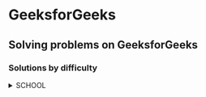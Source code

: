 # GeeksforGeeks
## Solving problems on GeeksforGeeks
### Solutions by difficulty
<details>
<summary>SCHOOL</summary>

|Name|Problem|Solution|
|---|---|---|
|Addition of Two Numbers|<a href='https://practice.geeksforgeeks.org/problems/addition-of-two-numbers0812/1?page=1&difficulty[]=-2&sortBy=accuracy'>Addition of Two Numbers</a>|<a href='https://github.com/savra/GeeksforGeeks/tree/master/src/main/java/com/hvdbs/savra/geeksforgeeks/solution/java/AdditionOfTwoNumbers.java'>Addition of Two Numbers</a>|
|Arrays (Sum of array)|<a href='https://practice.geeksforgeeks.org/problems/c-arrays-sum-of-array-set-14805/1?page=1&difficulty[]=-2&category[]=Data%20Structures&category[]=Arrays&sortBy=submissions'>Arrays (Sum of array)</a>|<a href='https://github.com/savra/GeeksforGeeks/tree/master/src/main/java/com/hvdbs/savra/geeksforgeeks/solution/java/ArraysSumOfArray.java'>Arrays (Sum of array)</a>|
|At least two greater elements|<a href='https://practice.geeksforgeeks.org/problems/at-least-two-greater-elements4625/1?page=1&difficulty[]=-2&category[]=Data%20Structures&category[]=Arrays&sortBy=submissions'>At least two greater elements</a>|<a href='https://github.com/savra/GeeksforGeeks/tree/master/src/main/java/com/hvdbs/savra/geeksforgeeks/solution/java/AtLeastTwoGreaterElements.java'>At least two greater elements</a>|
|Check for Binary|<a href='https://practice.geeksforgeeks.org/problems/check-for-binary/1?page=1&difficulty[]=-2&category[]=Data%20Structures&category[]=Arrays&sortBy=submissions'>Check for Binary</a>|<a href='https://github.com/savra/GeeksforGeeks/tree/master/src/main/java/com/hvdbs/savra/geeksforgeeks/solution/java/CheckForBinary.java'>Check for Binary</a>|
|Convert String to LowerCase|<a href='https://practice.geeksforgeeks.org/problems/java-convert-string-to-lowercase2313/1?page=1&difficulty[]=-2&category[]=Data%20Structures&category[]=Arrays&sortBy=submissions'>Convert String to LowerCase</a>|<a href='https://github.com/savra/GeeksforGeeks/tree/master/src/main/java/com/hvdbs/savra/geeksforgeeks/solution/java/ConvertStringToLowerCase.java'>Convert String to LowerCase</a>|
|Count of smaller elements|<a href='https://practice.geeksforgeeks.org/problems/count-of-smaller-elements5947/1?page=1&difficulty[]=-2&category[]=Data%20Structures&category[]=Arrays&sortBy=submissions'>Count of smaller elements</a>|<a href='https://github.com/savra/GeeksforGeeks/tree/master/src/main/java/com/hvdbs/savra/geeksforgeeks/solution/java/CountOfSmallerElements.java'>Count of smaller elements</a>|
|Display longest name|<a href='https://practice.geeksforgeeks.org/problems/display-longest-name0853/1?page=1&difficulty[]=-2&category[]=Data%20Structures&category[]=Arrays&sortBy=submissions'>Display longest name</a>|<a href='https://github.com/savra/GeeksforGeeks/tree/master/src/main/java/com/hvdbs/savra/geeksforgeeks/solution/java/DisplayLongestName.java'>Display longest name</a>|
|Find Index|<a href='https://practice.geeksforgeeks.org/problems/find-index4752/1?page=1&difficulty[]=-2&category[]=Data%20Structures&category[]=Arrays&sortBy=submissions'>Find Index</a>|<a href='https://github.com/savra/GeeksforGeeks/tree/master/src/main/java/com/hvdbs/savra/geeksforgeeks/solution/java/FindIndex.java'>Find Index</a>|
|Java Arrays | Set 1|<a href='https://practice.geeksforgeeks.org/problems/java-arrays-set-11354/1?page=2&difficulty[]=-2&category[]=Data%20Structures&category[]=Arrays&sortBy=submissions'>Java Arrays | Set 1</a>|<a href='https://github.com/savra/GeeksforGeeks/tree/master/src/main/java/com/hvdbs/savra/geeksforgeeks/solution/java/JavaArraysSet1.java'>Java Arrays | Set 1</a>|
|Java Hello World|<a href='https://practice.geeksforgeeks.org/problems/java-hello-world4004/1?page=1&difficulty[]=-2&sortBy=accuracy'>Java Hello World</a>|<a href='https://github.com/savra/GeeksforGeeks/tree/master/src/main/java/com/hvdbs/savra/geeksforgeeks/solution/java/JavaHelloWorld.java'>Java Hello World</a>|
|Odd or Even|<a href='https://practice.geeksforgeeks.org/problems/odd-or-even3618/1?page=1&difficulty[]=-2&category[]=Data%20Structures&category[]=Arrays&sortBy=submissions'>Odd or Even</a>|<a href='https://github.com/savra/GeeksforGeeks/tree/master/src/main/java/com/hvdbs/savra/geeksforgeeks/solution/java/OddOrEven.java'>Odd or Even</a>|
|Palindromic Array|<a href='https://practice.geeksforgeeks.org/problems/palindromic-array-1587115620/1?page=1&difficulty[]=-2&category[]=Data%20Structures&category[]=Arrays&sortBy=submissions'>Palindromic Array</a>|<a href='https://github.com/savra/GeeksforGeeks/tree/master/src/main/java/com/hvdbs/savra/geeksforgeeks/solution/java/PalindromicArray.java'>Palindromic Array</a>|
|Party of Couples|<a href='https://practice.geeksforgeeks.org/problems/alone-in-couple5507/1?page=1&difficulty[]=-2&category[]=Data%20Structures&category[]=Arrays&sortBy=submissions'>Party of Couples</a>|<a href='https://github.com/savra/GeeksforGeeks/tree/master/src/main/java/com/hvdbs/savra/geeksforgeeks/solution/java/PartyOfCouples.java'>Party of Couples</a>|
|Perfect Arrays|<a href='https://practice.geeksforgeeks.org/problems/perfect-arrays4645/1?page=1&difficulty[]=-2&category[]=Data%20Structures&category[]=Arrays&sortBy=submissions'>Perfect Arrays</a>|<a href='https://github.com/savra/GeeksforGeeks/tree/master/src/main/java/com/hvdbs/savra/geeksforgeeks/solution/java/PerfectArrays.java'>Perfect Arrays</a>|
|Print alternate elements of an array|<a href='https://practice.geeksforgeeks.org/problems/print-alternate-elements-of-an-array/1?page=1&difficulty[]=-2&category[]=Data%20Structures&category[]=Arrays&sortBy=submissions'>Print alternate elements of an array</a>|<a href='https://github.com/savra/GeeksforGeeks/tree/master/src/main/java/com/hvdbs/savra/geeksforgeeks/solution/java/PrintAlternateElementsOfAnArray.java'>Print alternate elements of an array</a>|
|Print Elements of Array|<a href='https://practice.geeksforgeeks.org/problems/print-elements-of-array4910/1?utm_source=geeksforgeeks&utm_medium=ml_article_practice_tab&utm_campaign=article_practice_tab'>Print Elements of Array</a>|<a href='https://github.com/savra/GeeksforGeeks/tree/master/src/main/java/com/hvdbs/savra/geeksforgeeks/solution/java/PrintElementsOfArray.java'>Print Elements of Array</a>|
|Remainder Evaluation|<a href='https://practice.geeksforgeeks.org/problems/remainder-evaluation3755/1?page=1&difficulty[]=-2&sortBy=accuracy'>Remainder Evaluation</a>|<a href='https://github.com/savra/GeeksforGeeks/tree/master/src/main/java/com/hvdbs/savra/geeksforgeeks/solution/java/RemainderEvaluation.java'>Remainder Evaluation</a>|
|Remove Spaces|<a href='https://practice.geeksforgeeks.org/problems/remove-spaces0128/1?page=1&difficulty[]=-2&category[]=Data%20Structures&category[]=Arrays&sortBy=submissions'>Remove Spaces</a>|<a href='https://github.com/savra/GeeksforGeeks/tree/master/src/main/java/com/hvdbs/savra/geeksforgeeks/solution/java/RemoveSpaces.java'>Remove Spaces</a>|
|Reverse a String|<a href='https://practice.geeksforgeeks.org/problems/java-reverse-a-string0416/1?page=2&difficulty[]=-2&category[]=Data%20Structures&category[]=Arrays&sortBy=submissions'>Reverse a String</a>|<a href='https://github.com/savra/GeeksforGeeks/tree/master/src/main/java/com/hvdbs/savra/geeksforgeeks/solution/java/ReverseAString.java'>Reverse a String</a>|
|Reversing the vowels|<a href='https://practice.geeksforgeeks.org/problems/reversing-the-vowels5304/1?page=2&difficulty[]=-2&category[]=Data%20Structures&category[]=Arrays&sortBy=submissions'>Reversing the vowels</a>|<a href='https://github.com/savra/GeeksforGeeks/tree/master/src/main/java/com/hvdbs/savra/geeksforgeeks/solution/java/ReversingTheVowels.java'>Reversing the vowels</a>|
|Smaller and Larger|<a href='https://practice.geeksforgeeks.org/problems/smaller-and-larger4005/1?page=2&difficulty[]=-2&category[]=Data%20Structures&category[]=Arrays&sortBy=submissions'>Smaller and Larger</a>|<a href='https://github.com/savra/GeeksforGeeks/tree/master/src/main/java/com/hvdbs/savra/geeksforgeeks/solution/java/SmallerAndLarger.java'>Smaller and Larger</a>|
|Sum of Array|<a href='https://practice.geeksforgeeks.org/problems/sum-of-array2326/1?page=1&difficulty[]=-2&category[]=Data%20Structures&category[]=Arrays&sortBy=submissions'>Sum of Array</a>|<a href='https://github.com/savra/GeeksforGeeks/tree/master/src/main/java/com/hvdbs/savra/geeksforgeeks/solution/java/SumOfArray.java'>Sum of Array</a>|
|Sum of Array Elements|<a href='https://practice.geeksforgeeks.org/problems/sum-of-array-elements2502/1?page=1&difficulty[]=-2&category[]=Data%20Structures&category[]=Arrays&sortBy=submissions'>Sum of Array Elements</a>|<a href='https://github.com/savra/GeeksforGeeks/tree/master/src/main/java/com/hvdbs/savra/geeksforgeeks/solution/java/SumOfArrayElements.java'>Sum of Array Elements</a>|
|Sum of Series|<a href='https://practice.geeksforgeeks.org/problems/sum-of-series2811/1?page=1&difficulty'>Sum of Series</a>|<a href='https://github.com/savra/GeeksforGeeks/tree/master/src/main/java/com/hvdbs/savra/geeksforgeeks/solution/java/SumOfSeries.java'>Sum of Series</a>|
|Swap kth elements|<a href='https://practice.geeksforgeeks.org/problems/swap-kth-elements5500/1?page=1&difficulty[]=-2&category[]=Data%20Structures&category[]=Arrays&sortBy=submissions'>Swap kth elements</a>|<a href='https://github.com/savra/GeeksforGeeks/tree/master/src/main/java/com/hvdbs/savra/geeksforgeeks/solution/java/SwapKthElements.java'>Swap kth elements</a>|
|Upper case conversion|<a href='https://practice.geeksforgeeks.org/problems/upper-case-conversion5419/1?page=2&difficulty[]=-2&category[]=Data%20Structures&category[]=Arrays&sortBy=submissions'>Upper case conversion</a>|<a href='https://github.com/savra/GeeksforGeeks/tree/master/src/main/java/com/hvdbs/savra/geeksforgeeks/solution/java/UpperCaseConversion.java'>Upper case conversion</a>|
|Value equal to index value|<a href='https://practice.geeksforgeeks.org/problems/value-equal-to-index-value1330/1?page=1&difficulty[]=-2&category[]=Data%20Structures&category[]=Arrays&sortBy=submissions'>Value equal to index value</a>|<a href='https://github.com/savra/GeeksforGeeks/tree/master/src/main/java/com/hvdbs/savra/geeksforgeeks/solution/java/ValueEqualToIndexValue.java'>Value equal to index value</a>|
</details>